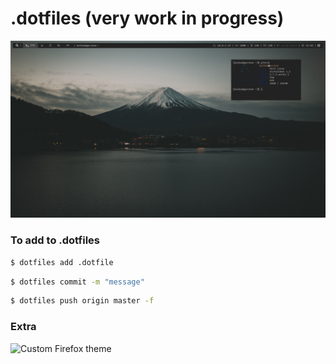 .dotfiles (very work in progress)
=================================

![screenshot](https://github.com/ktkk/.dotfiles/blob/master/screenshot.png)

### To add to .dotfiles

```bash
$ dotfiles add .dotfile
```
```bash
$ dotfiles commit -m "message"
```
```bash
$ dotfiles push origin master -f
```

### Extra
![Custom Firefox theme](https://color.firefox.com/?theme=XQAAAAIgAQAAAAAAAABBKYhm849SCia2CaaEGccwS-xNKlhTF0Gdmgrt-MSYP_BJi3ulTyQ6uQYTBxP6in1K3CBj-xHrShb_hiDHwcWL6bwrs97I3hdB6A59jrIt2KNODfGJ2bTnF7hgeBDsblJ7sOgaiq8UlwJ01PwA0TwaH5SgqANSgQuVj6B6ja_-cR0kMyniVFlrmrtxM783nwfSuQeEQW3yzoFUwino3fK1QPfeTV2ZrP-KCTAA)
